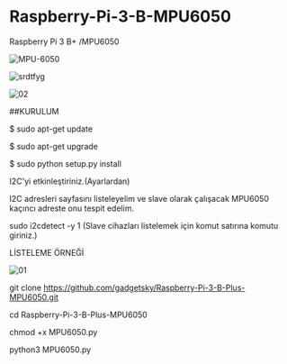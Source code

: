 # Raspberry-Pi-3-B-MPU6050
Raspberry Pi 3 B+ /MPU6050 

![MPU-6050](https://user-images.githubusercontent.com/47052707/70082539-b1bb6d80-161b-11ea-968c-b7c2ae625b00.jpg)

![srdtfyg](https://user-images.githubusercontent.com/47052707/70082768-25f61100-161c-11ea-8289-255e15617e2a.png)

![02](https://user-images.githubusercontent.com/47052707/70083692-f6480880-161d-11ea-92ce-8a6ad73f9eaa.png)


##KURULUM

$ sudo apt-get update

$ sudo apt-get upgrade

$ sudo python setup.py install

I2C'yi etkinleştiriniz.(Ayarlardan)

I2C adresleri sayfasını listeleyelim ve slave olarak çalışacak MPU6050 kaçıncı adreste onu tespit edelim.

sudo i2cdetect -y 1     (Slave cihazları listelemek için komut satırına komutu giriniz.)

LİSTELEME ÖRNEĞİ 

![01](https://user-images.githubusercontent.com/47052707/70083547-a49f7e00-161d-11ea-899e-bf7ae217924a.png)

git clone https://github.com/gadgetsky/Raspberry-Pi-3-B-Plus-MPU6050.git

cd Raspberry-Pi-3-B-Plus-MPU6050

chmod +x MPU6050.py

python3 MPU6050.py


